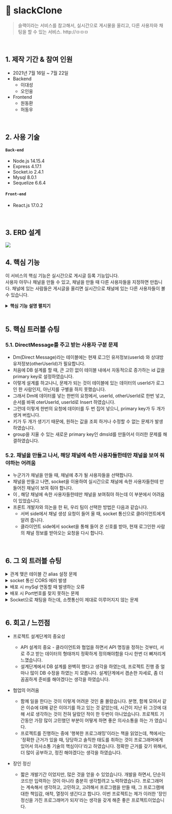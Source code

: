 # :pushpin: slackClone
>슬랙이라는 서비스를 참고해서, 실시간으로 게시물을 올리고, 다른 사용자와 채팅을 할 수 있는 서비스.
>http://ㅁㅁㅁ

</br>

## 1. 제작 기간 & 참여 인원
- 2021년 7월 16일 ~ 7월 22일
- Backend 
  - 이대성
  - 오인웅
- Frontend
  - 원동환
  - 허동우

</br>

## 2. 사용 기술
#### `Back-end`
  - Node.js 14.15.4
  - Express 4.17.1
  - Socket.io 2.4.1
  - Mysql 8.0.1
  - Sequelize 6.6.4
 
#### `Front-end`
  - React.js 17.0.2

</br>

## 3. ERD 설계
![](https://user-images.githubusercontent.com/47413926/126596387-96bfa74d-0559-4927-8201-d799215e33fc.png)


## 4. 핵심 기능
이 서비스의 핵심 기능은 실시간으로 게시글 등록 기능입니다.  
사용자 아무나 채널을 만들 수 있고, 채널을 만들 때 다른 사용자들을 지정하면 만듭니다. 
채널에 있는 사람들은 게시글을 올리면 실시간으로 채널에 있는 다른 사용자들이 볼 수 있습니다.

<details>
<summary><b>핵심 기능 설명 펼치기</b></summary>
<div markdown="1">

### 4.1. 전체 흐름
![](https://user-images.githubusercontent.com/47413926/126625060-79797bb5-ecfa-4a84-bf6c-57e25437bb4a.jpg)


  
### 4.2. 사용자 요청
- **로그인** :pushpin: [코드 확인](https://github.com/slackCloning/slackCloning/blob/main/routes/users.js#L40)
  - passport 모듈을 이용해서 로그인 기능을 구현합니다.
  - 로그인을 성공할 시, 클라이언트에게 jwt 토큰을 전달합니다

- **회원가입** :pushpin: [코드 확인](https://github.com/slackCloning/slackCloning/blob/main/routes/users.js#L20)
  - 회원가입에 들어오는 데이터를 validate라는 middleware로 유효성 검사를 합니다.
  - 유효성 검사를 통과하면 비밀번호를 암호화한 후 DB에 저장합니다.
  
- **채널생성** :pushpin: [코드 확인](https://github.com/slackCloning/slackCloning/blob/main/routes/channel.js#L138)
  - 클라이언트로부터 채널이름, 사용자리스트를 전달 받아, Channel 과 ChannelUserList에 데이터를 insert합니다.
  - 채널등록에 성공한 후, 생성한 데이터를 소켓통신으로 클라이언트에 보냅니다.
  
- **Direct Message 보내기** :pushpin: [코드 확인](https://github.com/slackCloning/slackCloning/blob/main/routes/chat.js#L50)
  - 먼저, 이전에 DM을 보낸 적이 있는 지 체크를 합니다.
  - 만약, 보낸 적이 없다면 DM테이블에 사용자들을 추가합니다.
  
- **게시글 작성하기** :pushpin: [코드 확인](https://github.com/slackCloning/slackCloning/blob/main/routes/channel.js#L199)
  - 필요한 데이터를 클라이언트로부터 전달 받습니다. 특별히 어떤 채널에 종속되어지는 데이터이기 때문에 채널 아이디를 전달 받아야 합니다.

</div>
</details>

</br>

## 5. 핵심 트러블 슈팅
### 5.1. DirectMessage를 주고 받는 사용자 구분 문제
- Dm(Direct Message)라는 테이블에는 현재 로그인 유저정보(userId) 와 상대방 유저정보(otherUserId)가 필요합니다. 
- 처음에 DB 설계를 할 때, 큰 고민 없이 테이블 내에서 자동적으로 증가하는 id 값을 primary key로 설정하였습니다.
- 이렇게 설계를 하고나니, 문제가 되는 것이 테이블에 있는 데이터의 userId가 로그인 한 사람인지, 아닌지를 구별을 하지 못했습니다.
- 그래서 Dm에 데이터를 넣는 한번의 요청에서, userId, otherUserId로 한번 넣고, 순서를 바꿔 oterUserId, userId로 Insert 하였습니다. 
- 그런데 이렇게 한번의 요청에 데이터를 두 번 집어 넣으니, primary key가 두 개가 생겨 버립니다. 
- 키가 두  개가 생기기 때문에, 원하는 값을 조회 하거나 수정할 수 없는 문제가 발생하였습니다. 
- group을 지울 수 있는 새로운 primary key인 dmsId를 만들어서 이러한 문제를 해결하였습니다.


### 5.2. 채널을 만들고 나서, 해당 채널에 속한 사용자들한테만 채널을 보여 줘야하는 어려움
- 누군가가 채널을 만들 때, 채널에 추가 될 사용자들을 선택합니다.
- 채널을 만들고 나면, socket을 이용하여 실시간으로 채널에 속한 사용자들한테 만들어진 채널이 보여 줘야 합니다.
- 이 , 해당 채널에 속한 사용자들한테만 채널을 보여줘야 하는데 이 부분에서 어려움이 있었습니다.
- 프론트 개발자와 의논을 한 뒤, 우리 팀이 선택한 방법은 다음과 같습니다.
  - 서버 side에서 채널 생성 요청이 들어 올 때, socket 통신으로 클라이언트에게 알려 줍니다.
  - 클라이언트 side에서 socket을 통해 들어 온 신호를 받아, 현재 로그인한 사람의 채널 정보를 받아오는 요청을 다시 합니다.

</br>

## 6. 그 외 트러블 슈팅
<details>
<summary>관계 맺은 테이블 간 alias 설정 문제</summary>
<div markdown="1">

- 에러: User is associated to Dm using an alias. You've include an alias (OtherUser), but it does not match the alias(es) defined in your association(User).
- 해결: Sequelize 에서 관계 맺은 테이블의 alias를 사용하기 위해서는 테이블끼리 관계를 맺을 때 사용한 as 속성과 데이터를 가져올 때 사용하는 as 속성의 이름을 똑같이 해야 됨.

</div>
</details>

<details>
<summary>socket 통신 CORS 에러 발생</summary>
<div markdown="1">
  
  - 에러: The value of the 'Access-Control-Allow-Origin' header in the response must not be the wildcard '*' when the request's credentials mode is 'include'.
  - 해결: websocket의 모든 transportation을 허용되는 것이 아니기 때문에, 클라이언트에서 소켓이랑 연결할 때, transports를 'websocket'으로 지정 해주어서 문제 해결.
  
</div>
</details>

<details>
<summary>배포 시 mySql 연동할 때 발생하는 오류</summary>
<div markdown="1">
  
  - 에러: Access denied for user 'root'@'localhost' (using password: YES)
  - 해결: root 사용자의 비밀번호를 일치시키도록 update user set authentication_string=password('1234') where user='root'; 쿼리문 실행
  
</div>
</details>

<details>
<summary> 배포 시 Port번호를 찾지 못하는 문제 </summary>
<div markdown="1">
  
  - 문제: 배포하고 난 뒤, 배포한 서버에 접속할 수 없는 문제
  - 해결: sudo iptables -t nat -A PREROUTING -i eth0 -p tcp --dport 80 -j REDIRECT --to-port 3000 명령어를 통해 문제를 해결.
  
</div>
</details>
    
<details>
<summary> Socket으로 채팅을 하는데, 소켓통신이 제대로 이루어지지 않는 문제  </summary>
<div markdown="1">
  
  ```javascript
    //기존코드
    socket.on('chat', async (data) => {
            const { dmsId, userId, chat } = data;
            const result = await Chat.create({
                dmsId,
                userId,
                chat,
            });
            socket.emit("receive", result);
        });


      //수정코드
      socket.on('chat', async (data) => {
                  const { dmsId, userId, chat } = data;
                  const result = await Chat.create({
                      dmsId,
                      userId,
                      chat,
                  });
                  io.of('chat').emit("receive", result);
              });
  ```
  
  - 해결:  socket.emit("receive", result); => io.of('chat').emit("receive", result); 
   
</div>
</details>    

</br>

## 6. 회고 / 느낀점

- 프로젝트 설계단계의 중요성
  - API 설계의 중요 - 클라이언트와 협업을 하면서 API 명칭을 정하는 것부터, 서로 주고 받는 데이터의 형태까지 정확하게 정의해야함을 다시 한번 더 뼈저리게 느꼈습니다.
  - 설계단계에서 DB 설계를 완벽히 했다고 생각을 하였는데, 프로젝트 진행 중 얼마나 많이 DB 수정을 하였는 지 모릅니다. 설계단계에서 겸손한 자세로, 좀 더 꼼꼼하게 준비를 해야겠다는 생각을 하였습니다.
  
- 협업의 어려움
  - 함께 일을 한다는 것이 이렇게 어려운 것인 줄 몰랐습니다. 분명, 함께 모여서 같은 이슈에 대해 같은 이야기를 하고 있는 것 같았는데, 시간이 지난 뒤 그것에 대해 서로 생각하는 것이 전혀 달랐던 적이 한 두번이 아니었습니다. 프로젝트 기간동안 가장 많이 고민했던 부분이 어떻게 하면 좋은 의사소통을 하는 가 였습니다.
  - 프로젝트를 진행하는 중에 '행복한 프로그래밍'이라는 책을 읽었는데, 책에서는 '정확한 근거가 있을 때, 당당하고 솔직한 태도를 취하는 것이 프로그래머에게 있어서 의사소통 기술의 핵심이다'라고 하였습니다. 정확한 근거를 갖기 위해서, 더 많이 공부하고, 정진 해야겠다는 생각을 하였습니다.

- 장인 정신
  - 짧은 개발기간 이었지만, 많은 것을 얻을 수 있었습니다. 개발을 하면서, 단순히 코드만 입력하는 것이 아니라 충분히 생각할려고 노력하였습니다. 프로그래머는 계속해서 생각하고, 고민하고, 고려해서 프로그램을 만들 때, 그 프로그램에 대한 책임감, 애착, 열정이 생긴다고 합니다. 이번 프로젝트는 제가 이러한 '장인정신을 가진 프로그래머가 되자'라는 생각을 갖게 해준 좋은 프로젝트이었습니다.

  
    
